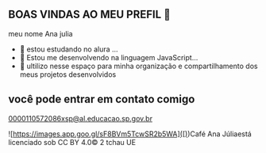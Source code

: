 ## BOAS VINDAS AO MEU PREFIL 👋

meu nome Ana julia

- 🔭 estou estudando no alura ...
- 🌱 Estou me desenvolvendo na linguagem JavaScript...
- 👯 ultilizo nesse espaço para minha organização e compartilhamento dos meus projetos desenvolvidos

## você pode entrar em contato comigo

0000110572086xsp@al.educacao.sp.gov.br

![https://images.app.goo.gl/sF8BVm5TcwSR2b5WA]([))Café Ana Júliaestá licenciado sob CC BY 4.0© 2 tchau UE 



